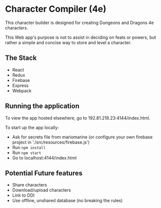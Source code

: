 # Character Compiler (4e)

This character builder is designed for creating Dungeons and Dragons 4e characters.

This Web app's purpose is not to assist in deciding on feats or powers, but rather
a simple and concise way to store and level a character.

## The Stack
- React
- Redux
- Firebase
- Express
- Webpack

## Running the application
To view the app hosted elsewhere, go to 192.81.218.23:4144/index.html.

To start up the app locally:
- Ask for secrets file from mariomarine (or configure your own firebase project in './src/resources/firebase.js')
- Run `npm install`
- Run `npm start`
- Go to localhost:4144/index.html

## Potential Future features
- Share characters
- Download/upload characters
- Link to DDI
- Use offline, unshared database (no breaking the rules)

